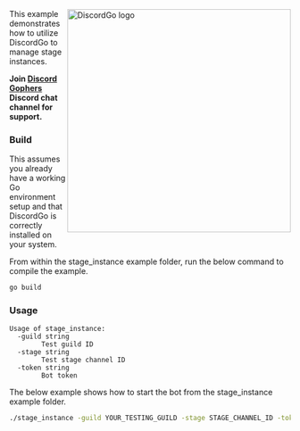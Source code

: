 <img align="right" alt="DiscordGo logo" src="/docs/img/discordgo.svg" width="400">
This example demonstrates how to utilize DiscordGo to manage stage instances.

**Join [Discord Gophers](https://discord.gg/0f1SbxBZjYoCtNPP)
Discord chat channel for support.**

### Build

This assumes you already have a working Go environment setup and that
DiscordGo is correctly installed on your system.

From within the stage_instance example folder, run the below command to compile the
example.

```sh
go build
```

### Usage

```
Usage of stage_instance:
  -guild string
    	Test guild ID
  -stage string
    	Test stage channel ID
  -token string
    	Bot token
```

The below example shows how to start the bot from the stage_instance example folder.

```sh
./stage_instance -guild YOUR_TESTING_GUILD -stage STAGE_CHANNEL_ID -token YOUR_BOT_TOKEN
```
```
